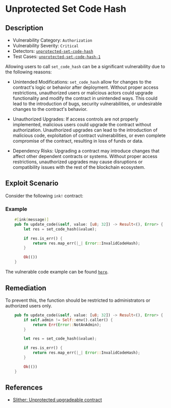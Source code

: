 # Unprotected Set Code Hash

## Description

- Vulnerability Category: `Authorization`
- Vulnerability Severity: `Critical`
- Detectors: [`unprotected-set-code-hash`](https://github.com/CoinFabrik/scout/tree/main/detectors/set-code-hash)
- Test Cases: [`unprotected-set-code-hash-1`](https://github.com/CoinFabrik/scout/tree/main/test-cases/set-code-hash/set-code-hash-1)

Allowing users to call `set_code_hash` can be a significant vulnerability due to the following reasons:

- Unintended Modifications: `set_code_hash` allow for changes to the contract's logic or behavior after deployment. Without proper access restrictions, unauthorized users or malicious actors could upgrade functionality and modify the contract in unintended ways. This could lead to the introduction of bugs, security vulnerabilities, or undesirable changes to the contract's behavior.

- Unauthorized Upgrades: If access controls are not properly implemented, malicious users could upgrade the contract without authorization. Unauthorized upgrades can lead to the introduction of malicious code, exploitation of contract vulnerabilities, or even complete compromise of the contract, resulting in loss of funds or data.

- Dependency Risks: Upgrading a contract may introduce changes that affect other dependent contracts or systems. Without proper access restrictions, unauthorized upgrades may cause disruptions or compatibility issues with the rest of the blockchain ecosystem.

## Exploit Scenario

Consider the following `ink!` contract:

### Example


```rust
    #[ink(message)]
    pub fn update_code(&self, value: [u8; 32]) -> Result<(), Error> {
        let res = set_code_hash(&value);

        if res.is_err() {
            return res.map_err(|_| Error::InvalidCodeHash);
        }

        Ok(())
    }
``` 

The vulnerable code example can be found [`here`](https://github.com/CoinFabrik/scout/tree/main/test-cases/set-code-hash/set-code-hash-1/vulnerable-example).

## Remediation

To prevent this, the function should be restricted to administrators or authorized users only.
```rust
    pub fn update_code(&self, value: [u8; 32]) -> Result<(), Error> {
        if self.admin != Self::env().caller() {
            return Err(Error::NotAnAdmin);
        }

        let res = set_code_hash(&value);

        if res.is_err() {
            return res.map_err(|_| Error::InvalidCodeHash);
        }

        Ok(())
    }
```


## References

- [Slither: Unprotected upgradeable contract](https://github.com/crytic/slither/wiki/Detector-Documentation#unprotected-upgradeable-contract)